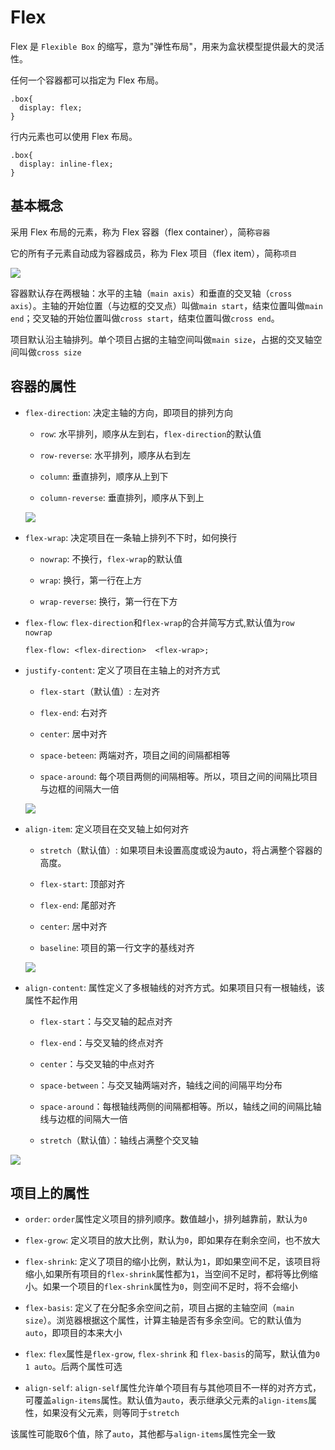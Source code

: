 # Flex

Flex 是 `Flexible Box` 的缩写，意为"弹性布局"，用来为盒状模型提供最大的灵活性。

任何一个容器都可以指定为 Flex 布局。

```
.box{
  display: flex;
}
```

行内元素也可以使用 Flex 布局。

```
.box{
  display: inline-flex;
}
```
## 基本概念

采用 Flex 布局的元素，称为 Flex 容器（flex container），简称`容器`

它的所有子元素自动成为容器成员，称为 Flex 项目（flex item），简称`项目`

![](http://www.ruanyifeng.com/blogimg/asset/2015/bg2015071004.png)

容器默认存在两根轴：水平的主轴（`main axis`）和垂直的交叉轴（`cross axis`）。主轴的开始位置（与边框的交叉点）叫做`main start`，结束位置叫做`main end`；交叉轴的开始位置叫做`cross start`，结束位置叫做`cross end`。

项目默认沿主轴排列。单个项目占据的主轴空间叫做`main size`，占据的交叉轴空间叫做`cross size`

## 容器的属性

- `flex-direction`: 决定主轴的方向，即项目的排列方向

  - `row`: 水平排列，顺序从左到右，`flex-direction`的默认值

  - `row-reverse`: 水平排列，顺序从右到左

  - `column`: 垂直排列，顺序从上到下

  - `column-reverse`: 垂直排列，顺序从下到上

  ![](http://www.ruanyifeng.com/blogimg/asset/2015/bg2015071005.png)

- `flex-wrap`: 决定项目在一条轴上排列不下时，如何换行

  - `nowrap`: 不换行，`flex-wrap`的默认值

  - `wrap`: 换行，第一行在上方

  - `wrap-reverse`: 换行，第一行在下方

- `flex-flow`: `flex-direction`和`flex-wrap`的合并简写方式,默认值为`row nowrap`

  ```
  flex-flow: <flex-direction>  <flex-wrap>;
  ```

- `justify-content`: 定义了项目在主轴上的对齐方式

  - `flex-start`（默认值）: 左对齐

  - `flex-end`: 右对齐

  - `center`: 居中对齐

  - `space-beteen`: 两端对齐，项目之间的间隔都相等

  - `space-around`: 每个项目两侧的间隔相等。所以，项目之间的间隔比项目与边框的间隔大一倍

  ![](http://www.ruanyifeng.com/blogimg/asset/2015/bg2015071010.png)

- `align-item`: 定义项目在交叉轴上如何对齐

  - `stretch`（默认值）: 如果项目未设置高度或设为auto，将占满整个容器的高度。

  - `flex-start`: 顶部对齐

  - `flex-end`: 尾部对齐

  - `center`: 居中对齐

  - `baseline`: 项目的第一行文字的基线对齐

  ![](http://www.ruanyifeng.com/blogimg/asset/2015/bg2015071011.png)

- `align-content`: 属性定义了多根轴线的对齐方式。如果项目只有一根轴线，该属性不起作用

  - `flex-start`：与交叉轴的起点对齐

  - `flex-end`：与交叉轴的终点对齐

  - `center`：与交叉轴的中点对齐

  - `space-between`：与交叉轴两端对齐，轴线之间的间隔平均分布

  - `space-around`：每根轴线两侧的间隔都相等。所以，轴线之间的间隔比轴线与边框的间隔大一倍

  - `stretch`（默认值）：轴线占满整个交叉轴

![](http://www.ruanyifeng.com/blogimg/asset/2015/bg2015071012.png)

## 项目上的属性

- `order`: `order`属性定义项目的排列顺序。数值越小，排列越靠前，默认为`0`

- `flex-grow`: 定义项目的放大比例，默认为`0`，即如果存在剩余空间，也不放大

- `flex-shrink`: 定义了项目的缩小比例，默认为`1`，即如果空间不足，该项目将缩小,如果所有项目的`flex-shrink`属性都为`1`，当空间不足时，都将等比例缩小。如果一个项目的`flex-shrink`属性为`0`，则空间不足时，将不会缩小

- `flex-basis`: 定义了在分配多余空间之前，项目占据的主轴空间（`main size`）。浏览器根据这个属性，计算主轴是否有多余空间。它的默认值为`auto`，即项目的本来大小

- `flex`: `flex`属性是`flex-grow`, `flex-shrink` 和 `flex-basis`的简写，默认值为`0 1 auto`。后两个属性可选

- `align-self`: `align-self`属性允许单个项目有与其他项目不一样的对齐方式，可覆盖`align-items`属性。默认值为`auto`，表示继承父元素的`align-items`属性，如果没有父元素，则等同于`stretch`

该属性可能取6个值，除了`auto`，其他都与`align-items`属性完全一致